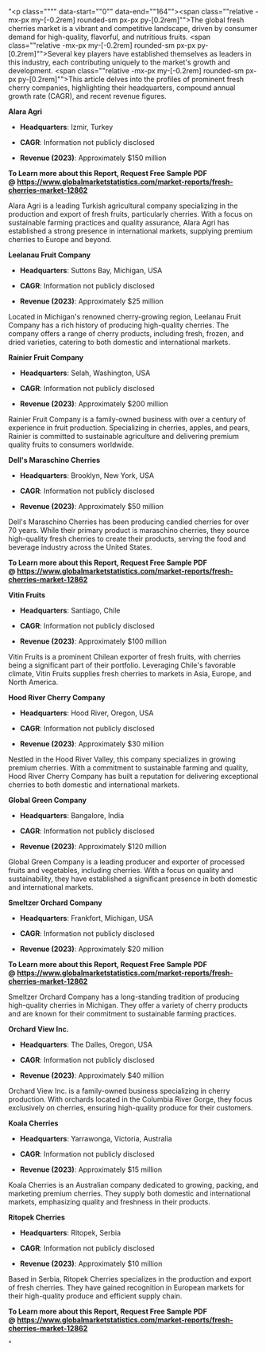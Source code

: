 "<p class="""" data-start=""0"" data-end=""164""><span class=""relative -mx-px my-[-0.2rem] rounded-sm px-px py-[0.2rem]"">The global fresh cherries market is a vibrant and competitive landscape, driven by consumer demand for high-quality, flavorful, and nutritious fruits.</span> <span class=""relative -mx-px my-[-0.2rem] rounded-sm px-px py-[0.2rem]"">Several key players have established themselves as leaders in this industry, each contributing uniquely to the market's growth and development.</span> <span class=""relative -mx-px my-[-0.2rem] rounded-sm px-px py-[0.2rem]"">This article delves into the profiles of prominent fresh cherry companies, highlighting their headquarters, compound annual growth rate (CAGR), and recent revenue figures.</span></p>
<p class="""" data-start=""166"" data-end=""180""><strong data-start=""166"" data-end=""180"">Alara Agri</strong></p>
<ul data-start=""182"" data-end=""481"">
<li class="""" data-start=""182"" data-end=""283"">
<p class="""" data-start=""184"" data-end=""283""><strong data-start=""184"" data-end=""200"">Headquarters</strong>: <span class=""relative -mx-px my-[-0.2rem] rounded-sm px-px py-[0.2rem]"">Izmir, Turkey</span></p>
</li>
<li class="""" data-start=""284"" data-end=""377"">
<p class="""" data-start=""286"" data-end=""377""><strong data-start=""286"" data-end=""294"">CAGR</strong>: <span class=""relative -mx-px my-[-0.2rem] rounded-sm px-px py-[0.2rem]"">Information not publicly disclosed</span></p>
</li>
<li class="""" data-start=""378"" data-end=""481"">
<p class="""" data-start=""380"" data-end=""481""><strong data-start=""380"" data-end=""398"">Revenue (2023)</strong>: <span class=""relative -mx-px my-[-0.2rem] rounded-sm px-px py-[0.2rem]"">Approximately $150 million</span></p>
</li>
</ul>
<p><span class=""relative -mx-px my-[-0.2rem] rounded-sm px-px py-[0.2rem]""><strong>To Learn more about this Report, Request Free Sample PDF @&nbsp;<a href=""https://www.globalmarketstatistics.com/market-reports/fresh-cherries-market-12862"">https://www.globalmarketstatistics.com/market-reports/fresh-cherries-market-12862</a></strong></span></p>
<p class="""" data-start=""483"" data-end=""608""><span class=""relative -mx-px my-[-0.2rem] rounded-sm px-px py-[0.2rem]"">Alara Agri is a leading Turkish agricultural company specializing in the production and export of fresh fruits, particularly cherries.</span> <span class=""relative -mx-px my-[-0.2rem] rounded-sm px-px py-[0.2rem]"">With a focus on sustainable farming practices and quality assurance, Alara Agri has established a strong presence in international markets, supplying premium cherries to Europe and beyond.</span></p>
<p class="""" data-start=""610"" data-end=""636""><strong data-start=""610"" data-end=""636"">Leelanau Fruit Company</strong></p>
<ul data-start=""638"" data-end=""949"">
<li class="""" data-start=""638"" data-end=""743"">
<p class="""" data-start=""640"" data-end=""743""><strong data-start=""640"" data-end=""656"">Headquarters</strong>: <span class=""relative -mx-px my-[-0.2rem] rounded-sm px-px py-[0.2rem]"">Suttons Bay, Michigan, USA</span></p>
</li>
<li class="""" data-start=""744"" data-end=""841"">
<p class="""" data-start=""746"" data-end=""841""><strong data-start=""746"" data-end=""754"">CAGR</strong>: <span class=""relative -mx-px my-[-0.2rem] rounded-sm px-px py-[0.2rem]"">Information not publicly disclosed</span></p>
</li>
<li class="""" data-start=""842"" data-end=""949"">
<p class="""" data-start=""844"" data-end=""949""><strong data-start=""844"" data-end=""862"">Revenue (2023)</strong>: <span class=""relative -mx-px my-[-0.2rem] rounded-sm px-px py-[0.2rem]"">Approximately $25 million</span></p>
</li>
</ul>
<p class="""" data-start=""951"" data-end=""1076""><span class=""relative -mx-px my-[-0.2rem] rounded-sm px-px py-[0.2rem]"">Located in Michigan's renowned cherry-growing region, Leelanau Fruit Company has a rich history of producing high-quality cherries.</span> <span class=""relative -mx-px my-[-0.2rem] rounded-sm px-px py-[0.2rem]"">The company offers a range of cherry products, including fresh, frozen, and dried varieties, catering to both domestic and international markets.</span></p>
<p class="""" data-start=""1078"" data-end=""1103""><strong data-start=""1078"" data-end=""1103"">Rainier Fruit Company</strong></p>
<ul data-start=""1105"" data-end=""1416"">
<li class="""" data-start=""1105"" data-end=""1210"">
<p class="""" data-start=""1107"" data-end=""1210""><strong data-start=""1107"" data-end=""1123"">Headquarters</strong>: <span class=""relative -mx-px my-[-0.2rem] rounded-sm px-px py-[0.2rem]"">Selah, Washington, USA</span></p>
</li>
<li class="""" data-start=""1211"" data-end=""1308"">
<p class="""" data-start=""1213"" data-end=""1308""><strong data-start=""1213"" data-end=""1221"">CAGR</strong>: <span class=""relative -mx-px my-[-0.2rem] rounded-sm px-px py-[0.2rem]"">Information not publicly disclosed</span></p>
</li>
<li class="""" data-start=""1309"" data-end=""1416"">
<p class="""" data-start=""1311"" data-end=""1416""><strong data-start=""1311"" data-end=""1329"">Revenue (2023)</strong>: <span class=""relative -mx-px my-[-0.2rem] rounded-sm px-px py-[0.2rem]"">Approximately $200 million</span></p>
</li>
</ul>
<p class="""" data-start=""1418"" data-end=""1543""><span class=""relative -mx-px my-[-0.2rem] rounded-sm px-px py-[0.2rem]"">Rainier Fruit Company is a family-owned business with over a century of experience in fruit production.</span> <span class=""relative -mx-px my-[-0.2rem] rounded-sm px-px py-[0.2rem]"">Specializing in cherries, apples, and pears, Rainier is committed to sustainable agriculture and delivering premium quality fruits to consumers worldwide.</span></p>
<p class="""" data-start=""1545"" data-end=""1575""><strong data-start=""1545"" data-end=""1575"">Dell's Maraschino Cherries</strong></p>
<ul data-start=""1577"" data-end=""1888"">
<li class="""" data-start=""1577"" data-end=""1682"">
<p class="""" data-start=""1579"" data-end=""1682""><strong data-start=""1579"" data-end=""1595"">Headquarters</strong>: <span class=""relative -mx-px my-[-0.2rem] rounded-sm px-px py-[0.2rem]"">Brooklyn, New York, USA</span></p>
</li>
<li class="""" data-start=""1683"" data-end=""1780"">
<p class="""" data-start=""1685"" data-end=""1780""><strong data-start=""1685"" data-end=""1693"">CAGR</strong>: <span class=""relative -mx-px my-[-0.2rem] rounded-sm px-px py-[0.2rem]"">Information not publicly disclosed</span></p>
</li>
<li class="""" data-start=""1781"" data-end=""1888"">
<p class="""" data-start=""1783"" data-end=""1888""><strong data-start=""1783"" data-end=""1801"">Revenue (2023)</strong>: <span class=""relative -mx-px my-[-0.2rem] rounded-sm px-px py-[0.2rem]"">Approximately $50 million</span></p>
</li>
</ul>
<p class="""" data-start=""1890"" data-end=""2015""><span class=""relative -mx-px my-[-0.2rem] rounded-sm px-px py-[0.2rem]"">Dell's Maraschino Cherries has been producing candied cherries for over 70 years.</span> <span class=""relative -mx-px my-[-0.2rem] rounded-sm px-px py-[0.2rem]"">While their primary product is maraschino cherries, they source high-quality fresh cherries to create their products, serving the food and beverage industry across the United States.</span></p>
<p class="""" data-start=""1890"" data-end=""2015""><span class=""relative -mx-px my-[-0.2rem] rounded-sm px-px py-[0.2rem]""><strong>To Learn more about this Report, Request Free Sample PDF @&nbsp;<a href=""https://www.globalmarketstatistics.com/market-reports/fresh-cherries-market-12862"">https://www.globalmarketstatistics.com/market-reports/fresh-cherries-market-12862</a></strong></span></p>
<p class="""" data-start=""2017"" data-end=""2033""><strong data-start=""2017"" data-end=""2033"">Vitin Fruits</strong></p>
<ul data-start=""2035"" data-end=""2346"">
<li class="""" data-start=""2035"" data-end=""2140"">
<p class="""" data-start=""2037"" data-end=""2140""><strong data-start=""2037"" data-end=""2053"">Headquarters</strong>: <span class=""relative -mx-px my-[-0.2rem] rounded-sm px-px py-[0.2rem]"">Santiago, Chile</span></p>
</li>
<li class="""" data-start=""2141"" data-end=""2238"">
<p class="""" data-start=""2143"" data-end=""2238""><strong data-start=""2143"" data-end=""2151"">CAGR</strong>: <span class=""relative -mx-px my-[-0.2rem] rounded-sm px-px py-[0.2rem]"">Information not publicly disclosed</span></p>
</li>
<li class="""" data-start=""2239"" data-end=""2346"">
<p class="""" data-start=""2241"" data-end=""2346""><strong data-start=""2241"" data-end=""2259"">Revenue (2023)</strong>: <span class=""relative -mx-px my-[-0.2rem] rounded-sm px-px py-[0.2rem]"">Approximately $100 million</span></p>
</li>
</ul>
<p class="""" data-start=""2348"" data-end=""2473""><span class=""relative -mx-px my-[-0.2rem] rounded-sm px-px py-[0.2rem]"">Vitin Fruits is a prominent Chilean exporter of fresh fruits, with cherries being a significant part of their portfolio.</span> <span class=""relative -mx-px my-[-0.2rem] rounded-sm px-px py-[0.2rem]"">Leveraging Chile's favorable climate, Vitin Fruits supplies fresh cherries to markets in Asia, Europe, and North America.</span></p>
<p class="""" data-start=""2475"" data-end=""2504""><strong data-start=""2475"" data-end=""2504"">Hood River Cherry Company</strong></p>
<ul data-start=""2506"" data-end=""2817"">
<li class="""" data-start=""2506"" data-end=""2611"">
<p class="""" data-start=""2508"" data-end=""2611""><strong data-start=""2508"" data-end=""2524"">Headquarters</strong>: <span class=""relative -mx-px my-[-0.2rem] rounded-sm px-px py-[0.2rem]"">Hood River, Oregon, USA</span></p>
</li>
<li class="""" data-start=""2612"" data-end=""2709"">
<p class="""" data-start=""2614"" data-end=""2709""><strong data-start=""2614"" data-end=""2622"">CAGR</strong>: <span class=""relative -mx-px my-[-0.2rem] rounded-sm px-px py-[0.2rem]"">Information not publicly disclosed</span></p>
</li>
<li class="""" data-start=""2710"" data-end=""2817"">
<p class="""" data-start=""2712"" data-end=""2817""><strong data-start=""2712"" data-end=""2730"">Revenue (2023)</strong>: <span class=""relative -mx-px my-[-0.2rem] rounded-sm px-px py-[0.2rem]"">Approximately $30 million</span></p>
</li>
</ul>
<p class="""" data-start=""2819"" data-end=""2944""><span class=""relative -mx-px my-[-0.2rem] rounded-sm px-px py-[0.2rem]"">Nestled in the Hood River Valley, this company specializes in growing premium cherries.</span> <span class=""relative -mx-px my-[-0.2rem] rounded-sm px-px py-[0.2rem]"">With a commitment to sustainable farming and quality, Hood River Cherry Company has built a reputation for delivering exceptional cherries to both domestic and international markets.</span></p>
<p class="""" data-start=""2946"" data-end=""2970""><strong data-start=""2946"" data-end=""2970"">Global Green Company</strong></p>
<ul data-start=""2972"" data-end=""3283"">
<li class="""" data-start=""2972"" data-end=""3077"">
<p class="""" data-start=""2974"" data-end=""3077""><strong data-start=""2974"" data-end=""2990"">Headquarters</strong>: <span class=""relative -mx-px my-[-0.2rem] rounded-sm px-px py-[0.2rem]"">Bangalore, India</span></p>
</li>
<li class="""" data-start=""3078"" data-end=""3175"">
<p class="""" data-start=""3080"" data-end=""3175""><strong data-start=""3080"" data-end=""3088"">CAGR</strong>: <span class=""relative -mx-px my-[-0.2rem] rounded-sm px-px py-[0.2rem]"">Information not publicly disclosed</span></p>
</li>
<li class="""" data-start=""3176"" data-end=""3283"">
<p class="""" data-start=""3178"" data-end=""3283""><strong data-start=""3178"" data-end=""3196"">Revenue (2023)</strong>: <span class=""relative -mx-px my-[-0.2rem] rounded-sm px-px py-[0.2rem]"">Approximately $120 million</span></p>
</li>
</ul>
<p class="""" data-start=""3285"" data-end=""3410""><span class=""relative -mx-px my-[-0.2rem] rounded-sm px-px py-[0.2rem]"">Global Green Company is a leading producer and exporter of processed fruits and vegetables, including cherries.</span> <span class=""relative -mx-px my-[-0.2rem] rounded-sm px-px py-[0.2rem]"">With a focus on quality and sustainability, they have established a significant presence in both domestic and international markets.</span></p>
<p class="""" data-start=""3412"" data-end=""3440""><strong data-start=""3412"" data-end=""3440"">Smeltzer Orchard Company</strong></p>
<ul data-start=""3442"" data-end=""3753"">
<li class="""" data-start=""3442"" data-end=""3547"">
<p class="""" data-start=""3444"" data-end=""3547""><strong data-start=""3444"" data-end=""3460"">Headquarters</strong>: <span class=""relative -mx-px my-[-0.2rem] rounded-sm px-px py-[0.2rem]"">Frankfort, Michigan, USA</span></p>
</li>
<li class="""" data-start=""3548"" data-end=""3645"">
<p class="""" data-start=""3550"" data-end=""3645""><strong data-start=""3550"" data-end=""3558"">CAGR</strong>: <span class=""relative -mx-px my-[-0.2rem] rounded-sm px-px py-[0.2rem]"">Information not publicly disclosed</span></p>
</li>
<li class="""" data-start=""3646"" data-end=""3753"">
<p class="""" data-start=""3648"" data-end=""3753""><strong data-start=""3648"" data-end=""3666"">Revenue (2023)</strong>: <span class=""relative -mx-px my-[-0.2rem] rounded-sm px-px py-[0.2rem]"">Approximately $20 million</span></p>
</li>
</ul>
<p><span class=""relative -mx-px my-[-0.2rem] rounded-sm px-px py-[0.2rem]""><strong>To Learn more about this Report, Request Free Sample PDF @&nbsp;<a href=""https://www.globalmarketstatistics.com/market-reports/fresh-cherries-market-12862"">https://www.globalmarketstatistics.com/market-reports/fresh-cherries-market-12862</a></strong></span></p>
<p class="""" data-start=""3755"" data-end=""3880""><span class=""relative -mx-px my-[-0.2rem] rounded-sm px-px py-[0.2rem]"">Smeltzer Orchard Company has a long-standing tradition of producing high-quality cherries in Michigan.</span> <span class=""relative -mx-px my-[-0.2rem] rounded-sm px-px py-[0.2rem]"">They offer a variety of cherry products and are known for their commitment to sustainable farming practices.</span></p>
<p class="""" data-start=""3882"" data-end=""3903""><strong data-start=""3882"" data-end=""3903"">Orchard View Inc.</strong></p>
<ul data-start=""3905"" data-end=""4216"">
<li class="""" data-start=""3905"" data-end=""4010"">
<p class="""" data-start=""3907"" data-end=""4010""><strong data-start=""3907"" data-end=""3923"">Headquarters</strong>: <span class=""relative -mx-px my-[-0.2rem] rounded-sm px-px py-[0.2rem]"">The Dalles, Oregon, USA</span></p>
</li>
<li class="""" data-start=""4011"" data-end=""4108"">
<p class="""" data-start=""4013"" data-end=""4108""><strong data-start=""4013"" data-end=""4021"">CAGR</strong>: <span class=""relative -mx-px my-[-0.2rem] rounded-sm px-px py-[0.2rem]"">Information not publicly disclosed</span></p>
</li>
<li class="""" data-start=""4109"" data-end=""4216"">
<p class="""" data-start=""4111"" data-end=""4216""><strong data-start=""4111"" data-end=""4129"">Revenue (2023)</strong>: <span class=""relative -mx-px my-[-0.2rem] rounded-sm px-px py-[0.2rem]"">Approximately $40 million</span></p>
</li>
</ul>
<p class="""" data-start=""4218"" data-end=""4343""><span class=""relative -mx-px my-[-0.2rem] rounded-sm px-px py-[0.2rem]"">Orchard View Inc. is a family-owned business specializing in cherry production.</span> <span class=""relative -mx-px my-[-0.2rem] rounded-sm px-px py-[0.2rem]"">With orchards located in the Columbia River Gorge, they focus exclusively on cherries, ensuring high-quality produce for their customers.</span></p>
<p class="""" data-start=""4345"" data-end=""4363""><strong data-start=""4345"" data-end=""4363"">Koala Cherries</strong></p>
<ul data-start=""4365"" data-end=""4676"">
<li class="""" data-start=""4365"" data-end=""4470"">
<p class="""" data-start=""4367"" data-end=""4470""><strong data-start=""4367"" data-end=""4383"">Headquarters</strong>: <span class=""relative -mx-px my-[-0.2rem] rounded-sm px-px py-[0.2rem]"">Yarrawonga, Victoria, Australia</span></p>
</li>
<li class="""" data-start=""4471"" data-end=""4568"">
<p class="""" data-start=""4473"" data-end=""4568""><strong data-start=""4473"" data-end=""4481"">CAGR</strong>: <span class=""relative -mx-px my-[-0.2rem] rounded-sm px-px py-[0.2rem]"">Information not publicly disclosed</span></p>
</li>
<li class="""" data-start=""4569"" data-end=""4676"">
<p class="""" data-start=""4571"" data-end=""4676""><strong data-start=""4571"" data-end=""4589"">Revenue (2023)</strong>: <span class=""relative -mx-px my-[-0.2rem] rounded-sm px-px py-[0.2rem]"">Approximately $15 million</span></p>
</li>
</ul>
<p class="""" data-start=""4678"" data-end=""4803""><span class=""relative -mx-px my-[-0.2rem] rounded-sm px-px py-[0.2rem]"">Koala Cherries is an Australian company dedicated to growing, packing, and marketing premium cherries.</span> <span class=""relative -mx-px my-[-0.2rem] rounded-sm px-px py-[0.2rem]"">They supply both domestic and international markets, emphasizing quality and freshness in their products.</span></p>
<p class="""" data-start=""4805"" data-end=""4825""><strong data-start=""4805"" data-end=""4825"">Ritopek Cherries</strong></p>
<ul data-start=""4827"" data-end=""5138"">
<li class="""" data-start=""4827"" data-end=""4932"">
<p class="""" data-start=""4829"" data-end=""4932""><strong data-start=""4829"" data-end=""4845"">Headquarters</strong>: <span class=""relative -mx-px my-[-0.2rem] rounded-sm px-px py-[0.2rem]"">Ritopek, Serbia</span></p>
</li>
<li class="""" data-start=""4933"" data-end=""5030"">
<p class="""" data-start=""4935"" data-end=""5030""><strong data-start=""4935"" data-end=""4943"">CAGR</strong>: <span class=""relative -mx-px my-[-0.2rem] rounded-sm px-px py-[0.2rem]"">Information not publicly disclosed</span></p>
</li>
<li class="""" data-start=""5031"" data-end=""5138"">
<p class="""" data-start=""5033"" data-end=""5138""><strong data-start=""5033"" data-end=""5051"">Revenue (2023)</strong>: <span class=""relative -mx-px my-[-0.2rem] rounded-sm px-px py-[0.2rem]"">Approximately $10 million</span></p>
</li>
</ul>
<p class="""" data-start=""5140"" data-end=""5271""><span class=""relative -mx-px my-[-0.2rem] rounded-sm px-px py-[0.2rem]"">Based in Serbia, Ritopek Cherries specializes in the production and export of fresh cherries.</span> <span class=""relative -mx-px my-[-0.2rem] rounded-sm px-px py-[0.2rem]"">They have gained recognition in European markets for their high-quality produce and efficient supply chain.</span></p>
<p class="""" data-start=""5140"" data-end=""5271""><span class=""relative -mx-px my-[-0.2rem] rounded-sm px-px py-[0.2rem]""><strong>To Learn more about this Report, Request Free Sample PDF @&nbsp;<a href=""https://www.globalmarketstatistics.com/market-reports/fresh-cherries-market-12862"">https://www.globalmarketstatistics.com/market-reports/fresh-cherries-market-12862</a></strong></span></p>"
